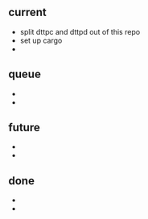## current
 - split dttpc and dttpd out of this repo
 - set up cargo
 - 

## queue
 - 
 - 

## future
 - 
 - 

## done
 - 
 - 
